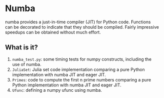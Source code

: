 # Numba
numba provides a just-in-time compiler (JIT) for Python code. Functions can be
decorated to indicate that they should be compiled.  Fairly impressive speedups
can be obtained without much effort.


## What is it?
1. `numba_test.py`: some timing tests for numpy constructs, including the
    use of numba.
1. `JuliaSet`: Julia set code implementation comparing a pure Python
    implementation with numba JIT and eager JIT.
1. `Primes`: code to compute the first n prime numbers comparing a pure Python
    implementation with numba JIT and eager JIT.
1. `Ufunc`: defining a numpy ufunc using numba.
